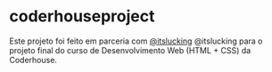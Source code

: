 ﻿# coderhouseproject

Este projeto foi feito em parceria com [@itslucking](https://github.com/itslucking) @itslucking para o projeto final do curso de Desenvolvimento Web (HTML + CSS) da Coderhouse.
